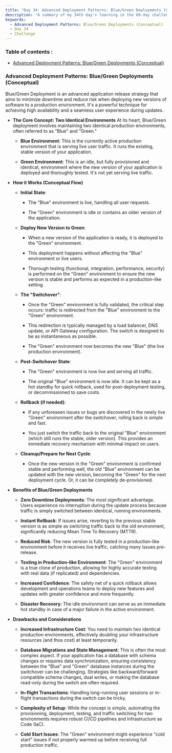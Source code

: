 ```yaml
---
title: "Day 34: Advanced Deployment Patterns: Blue/Green Deployments (Conceptual)"
description: "A summary of my 34th day's learning in the 60-day challenge, Advanced Deployment Patterns: Blue/Green Deployments (Conceptual)"
keywords:
  - Advanced Deployment Patterns: Blue/Green Deployments (Conceptual)
  - Day 34
  - Challenge
---
```


### Table of contents :
- [Advanced Deployment Patterns: Blue/Green Deployments (Conceptual)](#advanced-deployment-patterns-bluegreen-deployments-conceptual)



### Advanced Deployment Patterns: Blue/Green Deployments (Conceptual)
Blue/Green Deployment is an advanced application release strategy that aims to minimize downtime and reduce risk when deploying new versions of software to a production environment. It's a powerful technique for achieving high availability and a seamless user experience during updates.

- **The Core Concept: Two Identical Environments**
At its heart, Blue/Green deployment involves maintaining two identical production environments, often referred to as "Blue" and "Green."

   - **Blue Environment**: This is the currently active production environment that is serving live user traffic. It runs the existing, stable version of your application.

   - **Green Environment**: This is an idle, but fully provisioned and identical, environment where the new version of your application is deployed and thoroughly tested. It's not yet serving live traffic.

- **How it Works (Conceptual Flow)**
   - **Initial State**:

      - The "Blue" environment is live, handling all user requests.

      - The "Green" environment is idle or contains an older version of the application.

   - **Deploy New Version to Green**:

      - When a new version of the application is ready, it is deployed to the "Green" environment.

      - This deployment happens without affecting the "Blue" environment or live users.

      - Thorough testing (functional, integration, performance, security) is performed on the "Green" environment to ensure the new version is stable and performs as expected in a production-like setting.

   - **The "Switchover"**:

      - Once the "Green" environment is fully validated, the critical step occurs: traffic is redirected from the "Blue" environment to the "Green" environment.

      - This redirection is typically managed by a load balancer, DNS update, or API Gateway configuration. The switch is designed to be as instantaneous as possible.

      - The "Green" environment now becomes the new "Blue" (the live production environment).

   - **Post-Switchover State**:

      - The "Green" environment is now live and serving all traffic.

      - The original "Blue" environment is now idle. It can be kept as a hot standby for quick rollback, used for post-deployment testing, or decommissioned to save costs.

   - **Rollback (if needed)**:

      - If any unforeseen issues or bugs are discovered in the newly live "Green" environment after the switchover, rolling back is simple and fast.

      - You just switch the traffic back to the original "Blue" environment (which still runs the stable, older version). This provides an immediate recovery mechanism with minimal impact on users.

   - **Cleanup/Prepare for Next Cycle**:

      - Once the new version in the "Green" environment is confirmed stable and performing well, the old "Blue" environment can be updated with the new version, becoming the "Green" for the next deployment cycle. Or, it can be completely de-provisioned.

- **Benefits of Blue/Green Deployments**
   - **Zero Downtime Deployments**: The most significant advantage. Users experience no interruption during the update process because traffic is simply switched between identical, running environments.

   - **Instant Rollback**: If issues arise, reverting to the previous stable version is as simple as switching traffic back to the old environment, significantly reducing Mean Time To Recovery (MTTR).

   - **Reduced Risk**: The new version is fully tested in a production-like environment before it receives live traffic, catching many issues pre-release.

   - **Testing in Production-like Environment**: The "Green" environment is a true clone of production, allowing for highly accurate testing with real data (if replicated) and dependencies.

   - **Increased Confidence**: The safety net of a quick rollback allows development and operations teams to deploy new features and updates with greater confidence and more frequently.

   - **Disaster Recovery**: The idle environment can serve as an immediate hot standby in case of a major failure in the active environment.

- **Drawbacks and Considerations**
   - **Increased Infrastructure Cost**: You need to maintain two identical production environments, effectively doubling your infrastructure resources (and thus cost) at least temporarily.

   - **Database Migrations and State Management**: This is often the most complex aspect. If your application has a database with schema changes or requires data synchronization, ensuring consistency between the "Blue" and "Green" database instances during the switchover can be challenging. Strategies like backward/forward compatible schema changes, dual writes, or making the database read-only during the switch are often required.

   - **In-flight Transactions**: Handling long-running user sessions or in-flight transactions during the switch can be tricky.

   - **Complexity of Setup**: While the concept is simple, automating the provisioning, deployment, testing, and traffic switching for two environments requires robust CI/CD pipelines and Infrastructure as Code (IaC).

   - **Cold Start Issues**: The "Green" environment might experience "cold start" issues if not properly warmed up before receiving full production traffic.